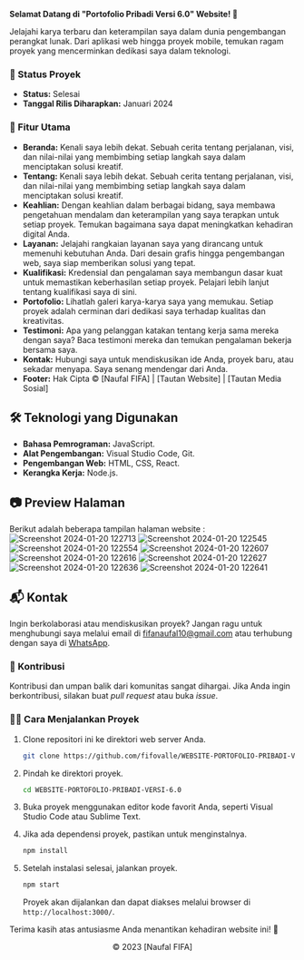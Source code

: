 **Selamat Datang di "Portofolio Pribadi Versi 6.0" Website! 🚀**

Jelajahi karya terbaru dan keterampilan saya dalam dunia pengembangan perangkat lunak. Dari aplikasi web hingga proyek mobile, temukan ragam proyek yang mencerminkan dedikasi saya dalam teknologi.

### 🚧 Status Proyek

- **Status:** Selesai
- **Tanggal Rilis Diharapkan:** Januari 2024

### 🚀 Fitur Utama

- **Beranda:** Kenali saya lebih dekat. Sebuah cerita tentang perjalanan, visi, dan nilai-nilai yang membimbing setiap langkah saya dalam menciptakan solusi kreatif.
- **Tentang:** Kenali saya lebih dekat. Sebuah cerita tentang perjalanan, visi, dan nilai-nilai yang membimbing setiap langkah saya dalam menciptakan solusi kreatif.
- **Keahlian:** Dengan keahlian dalam berbagai bidang, saya membawa pengetahuan mendalam dan keterampilan yang saya terapkan untuk setiap proyek. Temukan bagaimana saya dapat meningkatkan kehadiran digital Anda.
- **Layanan:** Jelajahi rangkaian layanan saya yang dirancang untuk memenuhi kebutuhan Anda. Dari desain grafis hingga pengembangan web, saya siap memberikan solusi yang tepat.
- **Kualifikasi:** Kredensial dan pengalaman saya membangun dasar kuat untuk memastikan keberhasilan setiap proyek. Pelajari lebih lanjut tentang kualifikasi saya di sini.
- **Portofolio:** Lihatlah galeri karya-karya saya yang memukau. Setiap proyek adalah cerminan dari dedikasi saya terhadap kualitas dan kreativitas.
- **Testimoni:** Apa yang pelanggan katakan tentang kerja sama mereka dengan saya? Baca testimoni mereka dan temukan pengalaman bekerja bersama saya.
- **Kontak:** Hubungi saya untuk mendiskusikan ide Anda, proyek baru, atau sekadar menyapa. Saya senang mendengar dari Anda.
- **Footer:** Hak Cipta © [Naufal FIFA] | [Tautan Website] | [Tautan Media Sosial]

## 🛠️ Teknologi yang Digunakan

- **Bahasa Pemrograman:** JavaScript.
- **Alat Pengembangan:** Visual Studio Code, Git.
- **Pengembangan Web:** HTML, CSS, React.
- **Kerangka Kerja:** Node.js.

## 📷 Preview Halaman

Berikut adalah beberapa tampilan halaman website :
![Screenshot 2024-01-20 122713](https://github.com/fifovalle/WEBSITE-PORTOFOLIO-PRIBADI-VERSI-6.0/assets/90078068/93987595-1d0d-4c25-a868-3f27ef797b84)
![Screenshot 2024-01-20 122545](https://github.com/fifovalle/WEBSITE-PORTOFOLIO-PRIBADI-VERSI-6.0/assets/90078068/b39c2d79-4a77-403c-b7b1-ae290b0bd256)
![Screenshot 2024-01-20 122554](https://github.com/fifovalle/WEBSITE-PORTOFOLIO-PRIBADI-VERSI-6.0/assets/90078068/47a00838-b827-42ec-853d-f65c8df9f277)
![Screenshot 2024-01-20 122607](https://github.com/fifovalle/WEBSITE-PORTOFOLIO-PRIBADI-VERSI-6.0/assets/90078068/f3cb5ba4-38ef-47d1-ae42-58a7369d6a42)
![Screenshot 2024-01-20 122616](https://github.com/fifovalle/WEBSITE-PORTOFOLIO-PRIBADI-VERSI-6.0/assets/90078068/b3d3508a-dff9-4c52-9581-94b4b4d99ac6)
![Screenshot 2024-01-20 122627](https://github.com/fifovalle/WEBSITE-PORTOFOLIO-PRIBADI-VERSI-6.0/assets/90078068/fa7e5852-4529-4705-9a62-15814d67dd1f)
![Screenshot 2024-01-20 122636](https://github.com/fifovalle/WEBSITE-PORTOFOLIO-PRIBADI-VERSI-6.0/assets/90078068/23645758-3412-4c00-913e-7d4d0320fa92)
![Screenshot 2024-01-20 122641](https://github.com/fifovalle/WEBSITE-PORTOFOLIO-PRIBADI-VERSI-6.0/assets/90078068/a4a10e58-e457-43b8-9ac5-e36710779314)

## 📬 Kontak

Ingin berkolaborasi atau mendiskusikan proyek? Jangan ragu untuk menghubungi saya melalui email di [fifanaufal10@gmail.com](mailto:fifanaufal10@gmail.com) atau terhubung dengan saya di [WhatsApp](https://wa.me/+6282318334287).

### 🙏 Kontribusi

Kontribusi dan umpan balik dari komunitas sangat dihargai. Jika Anda ingin berkontribusi, silakan buat _pull request_ atau buka _issue_.

### 👨‍💻 Cara Menjalankan Proyek

1. Clone repositori ini ke direktori web server Anda.

   ```bash
   git clone https://github.com/fifovalle/WEBSITE-PORTOFOLIO-PRIBADI-VERSI-6.0.git
   ```

2. Pindah ke direktori proyek.

   ```bash
   cd WEBSITE-PORTOFOLIO-PRIBADI-VERSI-6.0
   ```

3. Buka proyek menggunakan editor kode favorit Anda, seperti Visual Studio Code atau Sublime Text.

4. Jika ada dependensi proyek, pastikan untuk menginstalnya.

   ```bash
   npm install
   ```

5. Setelah instalasi selesai, jalankan proyek.

   ```bash
   npm start
   ```

   Proyek akan dijalankan dan dapat diakses melalui browser di `http://localhost:3000/`.

Terima kasih atas antusiasme Anda menantikan kehadiran website ini! 🙌

<div align="center">
  &copy; 2023 [Naufal FIFA]
</div>
